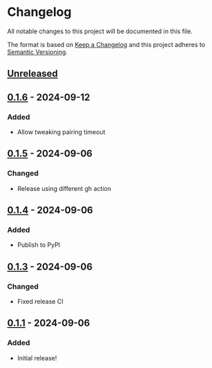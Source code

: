 # Changelog

All notable changes to this project will be documented in this file.

The format is based on [Keep a Changelog](https://keepachangelog.com/en/1.0.0/)
and this project adheres to [Semantic Versioning](https://semver.org/spec/v2.0.0.html).

## [Unreleased]

## [0.1.6] - 2024-09-12
### Added
- Allow tweaking pairing timeout

## [0.1.5] - 2024-09-06
### Changed
- Release using different gh action

## [0.1.4] - 2024-09-06
### Added
- Publish to PyPI

## [0.1.3] - 2024-09-06
### Changed
- Fixed release CI

## [0.1.1] - 2024-09-06
### Added
- Initial release!

[Unreleased]: https://github.com/lmgarret/py-pcbu/compare/0.1.6...HEAD
[0.1.6]: https://github.com/lmgarret/py-pcbu/compare/0.1.5...0.1.6
[0.1.5]: https://github.com/lmgarret/py-pcbu/compare/0.1.4...0.1.5
[0.1.4]: https://github.com/lmgarret/py-pcbu/compare/0.1.3...0.1.4
[0.1.3]: https://github.com/lmgarret/py-pcbu/compare/0.1.1...0.1.3
[0.1.1]: https://github.com/lmgarret/py-pcbu/compare/7072a13019d0054e81e7d8d2ed249a9498bd4ddd...0.1.1
